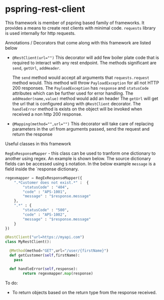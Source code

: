 # pspring-rest-client

This framework is member of pspring based family of frameworks. It provides a means to create rest clients with minimal code. `requests` library is used internally for http requests.

Annotations / Decorators that come along with this framework are listed below

* `@RestClient(url="")`
  This decorator will add few boiler plate code that is required to interact with any rest endpoint. The methods significant are `send`, `getUrl`, `addHeader`.

  The `send` method would accept all arguments that `requests.request` method would. This method will throw `PayloadException` for all not HTTP 200 responses. The `PayloadException` has `response` and `statusCode` attributes which can be further used for error handling.
  The `addHeader(name,value)` method would add an header
  The `getUrl` will get the url that is configured along with `@RestClient` decorator.
  The `handleError` method is exists on the object will be invoked when received a non http 200 response.

* `@Mapping(method="",url="")`
  This decorator will take care of replacing parameters in the url from arguments passed, send the request and return the response

Useful classes in this framework

`RegExResponseMapper` - this class can be used to tranform one dictionary to another using regex. An example is shown below. The source dictionary fields can be accessed using `$` notation. In the below example `message` is a field inside the `response dictionary.
```python
regexmapper = RegExResponseMapper({
    ".*Customer does not exist.*" :  {
        "statusCode" : "404",
        "code" : "APS-1001",
        "message" : "$response.message"
    },
    ".*" : {
        "statusCode" : "500",
        "code" : "APS-1002",
        "message" : "$response.message"
    }
})

@RestClient("url=https://myapi.com")
class MyRestClient():

  @Method(method="GET",url="/user/{firstName}")
  def getCustomer(self,firstName):
    pass

  def handleError(self,response):
        return regexmapper.map(response)
```

 To do:

 * To return objects based on the return type from the response received.
